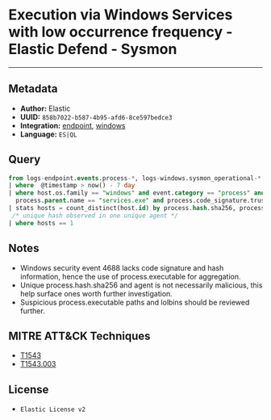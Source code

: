 # Execution via Windows Services with low occurrence frequency - Elastic Defend - Sysmon

---

## Metadata

- **Author:** Elastic
- **UUID:** `858b7022-b587-4b95-afd6-8ce597bedce3`
- **Integration:** [endpoint](https://docs.elastic.co/integrations/endpoint), [windows](https://docs.elastic.co/integrations/windows)
- **Language:** `ES|QL`

## Query

```sql
from logs-endpoint.events.process-*, logs-windows.sysmon_operational-*
| where  @timestamp > now() - 7 day
| where host.os.family == "windows" and event.category == "process" and event.action in ("start", "Process creation") and 
  process.parent.name == "services.exe" and process.code_signature.trusted != true
| stats hosts = count_distinct(host.id) by process.hash.sha256, process.name
 /* unique hash observed in one unique agent */
| where hosts == 1
```

## Notes

- Windows security event 4688 lacks code signature and hash information, hence the use of process.executable for aggregation.
- Unique process.hash.sha256 and agent is not necessarily malicious, this help surface ones worth further investigation.
- Suspicious process.executable paths and lolbins should be reviewed further.
## MITRE ATT&CK Techniques

- [T1543](https://attack.mitre.org/techniques/T1543)
- [T1543.003](https://attack.mitre.org/techniques/T1543/003)

## License

- `Elastic License v2`
